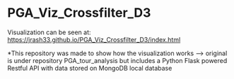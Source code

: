 # PGA_Viz_Crossfilter_D3

Visualization can be seen at: https://jrash33.github.io/PGA_Viz_Crossfilter_D3/index.html

*This repository was made to show how the visualization works --> original is under repository PGA_tour_analysis but includes a Python Flask powered Restful API with data stored on MongoDB local database
